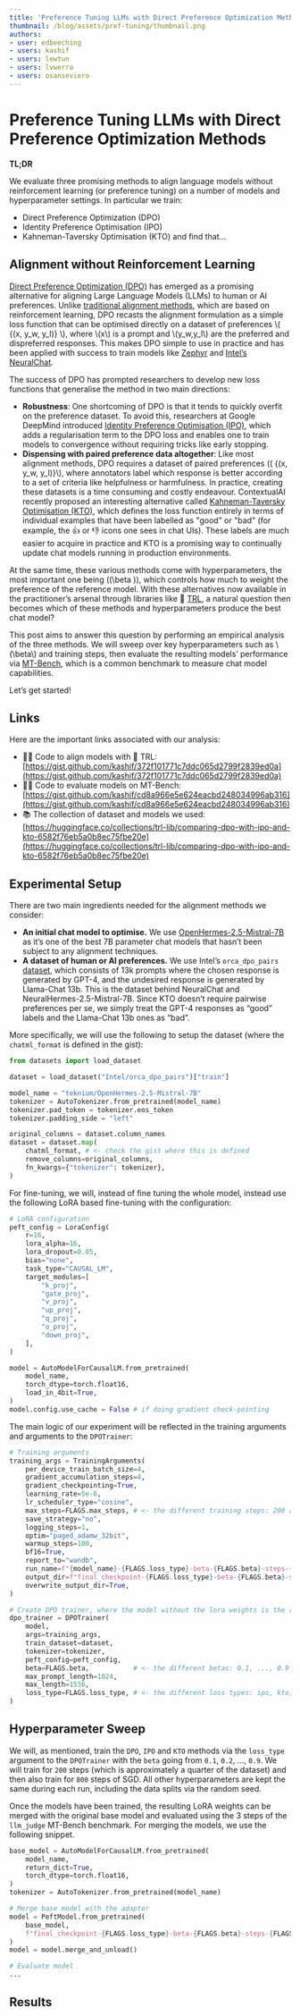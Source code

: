 ```yaml
---
title: 'Preference Tuning LLMs with Direct Preference Optimization Methods'
thumbnail: /blog/assets/pref-tuning/thumbnail.png
authors:
- user: edbeeching
- users: kashif
- users: lewtun
- users: lvwerra
- users: osanseviero
---
```


# Preference Tuning LLMs with Direct Preference Optimization Methods

**TL;DR**

We evaluate three promising methods to align language models without reinforcement learning (or preference tuning) on a number of models and hyperparameter settings. In particular we train:
*  Direct Preference Optimization (DPO)
* Identity Preference Optimisation (IPO)
* Kahneman-Taversky Optimisation (KTO) 
and find that...

## Alignment without Reinforcement Learning 

[Direct Preference Optimization (DPO)](https://huggingface.co/papers/2305.18290) has emerged as a promising alternative for aligning Large Language Models (LLMs) to human or AI preferences. Unlike [traditional alignment methods](https://www.notion.so/Aligning-LLMs-with-Direct-Preference-Optimization-Methods-517ba7f77356497ab0a5a91394898a3c?pvs=21), which are based on reinforcement learning, DPO recasts the alignment formulation as a simple loss function that can be optimised directly on a dataset of preferences \\( \{(x, y_w, y_l)\} \\), where \\(x\\) is a prompt and \\(y_w,y_l\\) are the preferred and dispreferred responses. This makes DPO simple to use in practice and has been applied with success to train models like [Zephyr](https://huggingface.co/HuggingFaceH4/zephyr-7b-beta) and [Intel’s NeuralChat](https://huggingface.co/Intel/neural-chat-7b-v3-3).

The success of DPO has prompted researchers to develop new loss functions that generalise the method in two main directions:
* **Robustness**: One shortcoming of DPO is that it tends to quickly overfit on the preference dataset. To avoid this, researchers at Google DeepMind introduced [Identity Preference Optimisation (IPO)](https://huggingface.co/papers/2310.12036), which adds a regularisation term to the DPO loss and enables one to train models to convergence without requiring tricks like early stopping.
* **Dispensing with paired preference data altogether**: Like most alignment methods, DPO requires a dataset of paired preferences \(( {(x, y_w, y_l)\}\\), where annotators label which response is better according to a set of criteria like helpfulness or harmfulness. In practice, creating these datasets is a time consuming and costly endeavour. ContextualAI recently proposed an interesting alternative called [Kahneman-Taversky Optimisation (KTO)](https://github.com/ContextualAI/HALOs/blob/main/assets/report.pdf), which defines the loss function entirely in terms of individual examples that have been labelled as "good" or "bad" (for example, the 👍 or 👎 icons one sees in chat UIs). These labels are much easier to acquire in practice and KTO is a promising way to continually update chat models running in production environments.

At the same time, these various methods come with hyperparameters, the most important one being \((\beta \)), which controls how much to weight the preference of the reference model. With these alternatives now available in the practitioner’s arsenal through libraries like 🤗 [TRL](https://github.com/huggingface/trl), a natural question then becomes which of these methods and hyperparameters produce the best chat model?

This post aims to answer this question by performing an empirical analysis of the three methods. We will sweep over key hyperparameters such as \\(\beta\\) and training steps, then evaluate the resulting models’ performance via [MT-Bench](https://huggingface.co/spaces/lmsys/mt-bench), which is a common benchmark to measure chat model capabilities.

Let’s get started!

## Links

Here are the important links associated with our analysis:

- 🏋️‍♀️ Code to align models with 🤗 TRL: [https://gist.github.com/kashif/372f101771c7ddc065d2799f2839ed0a](https://gist.github.com/kashif/372f101771c7ddc065d2799f2839ed0a)
- 👩‍⚖️ Code to evaluate models on MT-Bench: [https://gist.github.com/kashif/cd8a966e5e624eacbd248034996ab316](https://gist.github.com/kashif/cd8a966e5e624eacbd248034996ab316)
- 📚 The collection of dataset and models we used: [https://huggingface.co/collections/trl-lib/comparing-dpo-with-ipo-and-kto-6582f76eb5a0b8ec75fbe20e](https://huggingface.co/collections/trl-lib/comparing-dpo-with-ipo-and-kto-6582f76eb5a0b8ec75fbe20e)

## Experimental Setup

There are two main ingredients needed for the alignment methods we consider:

- **An initial chat model to optimise.** We use [OpenHermes-2.5-Mistral-7B](https://huggingface.co/teknium/OpenHermes-2.5-Mistral-7B) as it’s one of the best 7B parameter chat models that hasn’t been subject to any alignment techniques.
- **A dataset of human or AI preferences.** We use Intel’s `orca_dpo_pairs` [dataset](https://huggingface.co/datasets/Intel/orca_dpo_pairs), which consists of 13k prompts where the chosen response is generated by GPT-4, and the undesired response is generated by Llama-Chat 13b. This is the dataset behind NeuralChat and NeuralHermes-2.5-Mistral-7B. Since KTO doesn’t require pairwise preferences per se, we simply treat the GPT-4 responses as “good” labels and the Llama-Chat 13b ones as “bad”.

More specifically, we will use the following to setup the dataset (where the `chatml_format` is defined in the gist):

```python
from datasets import load_dataset

dataset = load_dataset("Intel/orca_dpo_pairs")["train"]

model_name = "teknium/OpenHermes-2.5-Mistral-7B"
tokenizer = AutoTokenizer.from_pretrained(model_name)
tokenizer.pad_token = tokenizer.eos_token
tokenizer.padding_side = "left"

original_columns = dataset.column_names
dataset = dataset.map(
    chatml_format, # <- check the gist where this is defined
    remove_columns=original_columns,
    fn_kwargs={"tokenizer": tokenizer},
)
```

For fine-tuning, we will, instead of fine tuning the whole model, instead use the following LoRA based fine-tuning with the configuration:

```python
# LoRA configuration
peft_config = LoraConfig(
    r=16,
    lora_alpha=16,
    lora_dropout=0.05,
    bias="none",
    task_type="CAUSAL_LM",
    target_modules=[
        "k_proj",
        "gate_proj",
        "v_proj",
        "up_proj",
        "q_proj",
        "o_proj",
        "down_proj",
    ],
)

model = AutoModelForCausalLM.from_pretrained(
    model_name, 
    torch_dtype=torch.float16, 
    load_in_4bit=True,
)
model.config.use_cache = False # if doing gradient check-pointing
```

The main logic of our experiment will be reflected in the training arguments and arguments to the `DPOTrainer`:

```python
# Training arguments
training_args = TrainingArguments(
    per_device_train_batch_size=4,
    gradient_accumulation_steps=4,
    gradient_checkpointing=True,
    learning_rate=5e-6,
    lr_scheduler_type="cosine",
    max_steps=FLAGS.max_steps, # <- the different training steps: 200 and 800
    save_strategy="no",
    logging_steps=1,
    optim="paged_adamw_32bit",
    warmup_steps=100,
    bf16=True,
    report_to="wandb",
    run_name=f"{model_name}-{FLAGS.loss_type}-beta-{FLAGS.beta}-steps-{FLAGS.max_steps}",
    output_dir=f"final_checkpoint-{FLAGS.loss_type}-beta-{FLAGS.beta}-steps-{FLAGS.max_steps}",
    overwrite_output_dir=True,
)

# Create DPO trainer, where the model without the lora weights is the ref model
dpo_trainer = DPOTrainer(
    model,
    args=training_args,
    train_dataset=dataset,
    tokenizer=tokenizer,
    peft_config=peft_config,
    beta=FLAGS.beta,           # <- the different betas: 0.1, ..., 0.9
    max_prompt_length=1024,
    max_length=1536,
    loss_type=FLAGS.loss_type, # <- the different loss types: ipo, kto, sigmoid
)
```

## Hyperparameter Sweep

We will, as mentioned, train the `DPO`, `IPO` and `KTO` methods via the `loss_type` argument to the `DPOTrainer` with the `beta` going from `0.1`, `0.2`, …, `0.9`. We will train for `200` steps (which is approximately a quarter of the dataset) and then also train for `800` steps of SGD. All other hyperparameters are kept the same during each run, including the data splits via the random seed. 

Once the models have been trained, the resulting LoRA weights can be merged with the original base model and evaluated using the 3 steps of the `llm_judge` MT-Bench benchmark. For merging the models, we use the following snippet.

```python
base_model = AutoModelForCausalLM.from_pretrained(
    model_name,
    return_dict=True,
    torch_dtype=torch.float16,
)
tokenizer = AutoTokenizer.from_pretrained(model_name)

# Merge base model with the adapter
model = PeftModel.from_pretrained(
    base_model, 
    f"final_checkpoint-{FLAGS.loss_type}-beta-{FLAGS.beta}-steps-{FLAGS.max_steps}"
)
model = model.merge_and_unload()

# Evaluate model
...
```

## Results

